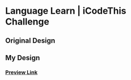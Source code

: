 # Language Learn | iCodeThis Challenge

## Original Design

## My Design

### [Preview Link](https://htmlpreview.github.io/?https://github.com/selimbiber/Tailwind-CSS-Challenges/blob/main/LanguageLearn/index.html)

